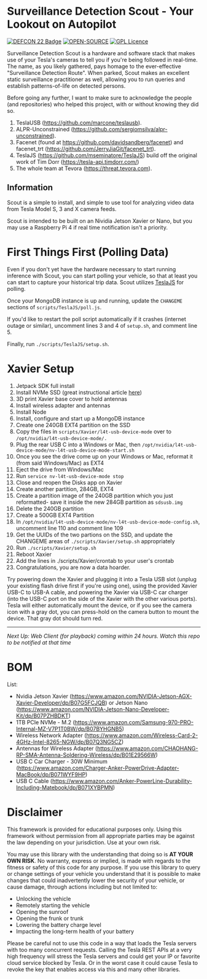 # Surveillance Detection Scout - Your Lookout on Autopilot

[![DEFCON 22 Badge](https://img.shields.io/badge/DEFCON-27-blue.svg)](https://defcon.org/html/defcon-27/dc-27-speakers.html#Kain)
[![OPEN-SOURCE](https://img.shields.io/badge/OPEN-SOURCE-orange.svg)](#)
[![GPL Licence](https://img.shields.io/badge/LICENSE-GPLv3-blue.svg)](https://opensource.org/licenses/GPL-3.0/)

Surveillance Detection Scout is a hardware and software stack that makes use of your Tesla's cameras to tell you if you're being followed in real-time. The name, as you likely gathered, pays homage to the ever-effective "Surveillance Detection Route". When parked, Scout makes an excellent static surveillance practitioner as well, allowing you to run queries and establish patterns-of-life on detected persons.

Before going any further, I want to make sure to acknowledge the people (and repositories) who helped this project, with or without knowing they did so.

1. TeslaUSB (https://github.com/marcone/teslausb).
2. ALPR-Unconstrained (https://github.com/sergiomsilva/alpr-unconstrained).
3. Facenet (found at https://github.com/davidsandberg/facenet) and facenet_trt (https://github.com/JerryJiaGit/facenet_trt).
4. TeslaJS (https://github.com/mseminatore/TeslaJS) build off the original work of Tim Dorr (https://tesla-api.timdorr.com/)
5. The whole team at Tevora (https://threat.tevora.com).

## Information

Scout is a simple to install, and simple to use tool for analyzing video data from Tesla Model S, 3 and X camera feeds.

Scout is intended to be built on an Nividia Jetson Xavier or Nano, but you may use a Raspberry Pi 4 if real time notification isn't a priority.

# First Things First (Polling Data)

Even if you don't yet have the hardware necessary to start running inference with Scout, you can start polling your vehicle, so that at least you can start to capture your historical trip data. Scout utilizes [TeslaJS](https://github.com/mseminatore/TeslaJS) for polling.

Once your MongoDB instance is up and running, update the `CHANGEME` sections of `scripts/TeslaJS/poll.js`.

If you'd like to restart the poll script automatically if it crashes (internet outage or similar), uncomment lines 3 and 4 of `setup.sh`, and comment line 5.

Finally, run `./scripts/TeslaJS/setup.sh`.

# Xavier Setup

1. Jetpack SDK full install
2. Install NVMe SSD (great instructional article [here](https://medium.com/@ramin.nabati/installing-an-nvme-ssd-drive-on-nvidia-jetson-xavier-37183c948978))
3. 3D print Xavier base cover to hold antennas
4. Install wireless adapter and antennas
5. Install Node
6. Install, configure and start up a MongoDB instance
7. Create one 240GB EXT4 partition on the SSD
8. Copy the files in `scripts/Xavier/l4t-usb-device-mode` over to `/opt/nvidia/l4t-usb-device-mode/.`
9. Plug the rear USB C into a Windows or Mac, then `/opt/nvidia/l4t-usb-device-mode/nv-l4t-usb-device-mode-start.sh`
10. Once you see the drive come up on your Windows or Mac, reformat it (from said Windows/Mac) as EXT4
11. Eject the drive from Windows/Mac
12. Run `service nv-l4t-usb-device-mode stop`
13. Close and reopen the Disks app on Xavier
14. Create another partition, 284GB, EXT4
15. Create a partition image of the 240GB partition which you just reformatted- save it inside the new 284GB partition as `sdsusb.img`
16. Delete the 240GB partition
17. Create a 500GB EXT4 Partition
18. In `/opt/nvidia/l4t-usb-device-mode/nv-l4t-usb-device-mode-config.sh`, uncomment line 110 and comment line 109
19. Get the UUIDs of the two partions on the SSD, and update the CHANGEME areas of `./scripts/Xavier/setup.sh` appropriately
20. Run `./scripts/Xavier/setup.sh`
21. Reboot Xaxier
22. Add the lines in ./scripts/Xavier/crontab to your user's crontab
23. Congratulations, you are now a data hoarder.

Try powering down the Xavier and plugging it into a Tesla USB slot (unplug your existing flash drive first if you're using one), using the provided Xavier USB-C to USB-A cable, and powering the Xavier via USB-C car charger (into the USB-C port on the side of the Xavier with the other various ports). Tesla will either automatically mount the device, or if you see the camera icon with a gray dot, you can press-hold on the camera button to mount the device. That gray dot should turn red.

---

_Next Up: Web Client (for playback) coming within 24 hours. *Watch* this repo to be notified at that time_

# BOM

List:

- Nvidia Jetson Xavier (https://www.amazon.com/NVIDIA-Jetson-AGX-Xavier-Developer/dp/B07G5FCJQB) or Jetson Nano (https://www.amazon.com/NVIDIA-Jetson-Nano-Developer-Kit/dp/B07PZHBDKT)
- 1TB PCIe NVMe - M.2 (https://www.amazon.com/Samsung-970-PRO-Internal-MZ-V7P1T0BW/dp/B07BYHGNB5)
- Wireless Network Adapter (https://www.amazon.com/Wireless-Card-2-4GHz-Intel-8265-NGW/dp/B07Q3NG5CZ)
- Antennas for Wireless Adapter (https://www.amazon.com/CHAOHANG-RP-SMA-Antenna-Soldering-Wireless/dp/B01E29566W)
- USB C Car Charger - 30W Minimum (https://www.amazon.com/Charger-Anker-PowerDrive-Adapter-MacBook/dp/B071WYF9HP)
- USB C Cable (https://www.amazon.com/Anker-PowerLine-Durability-Including-Matebook/dp/B071XYBPMN)

# Disclaimer

This framework is provided for educational purposes only. Using this framework without permission from all appropriate parties may be against the law depending on your jurisdiction. Use at your own risk.

You may use this library with the understanding that doing so is **AT YOUR OWN RISK**. No warranty, express or implied, is made with regards to the fitness or safety of this code for any purpose. If you use this library to query or change settings of your vehicle you understand that it is possible to make changes that could inadvertently lower the security of your vehicle, or cause damage, through actions including but not limited to:

- Unlocking the vehicle
- Remotely starting the vehicle
- Opening the sunroof
- Opening the frunk or trunk
- Lowering the battery charge level
- Impacting the long-term health of your battery

Please be careful not to use this code in a way that loads the Tesla servers with too many concurrent requests. Calling the Tesla REST APIs at a very high frequency will stress the Tesla servers and could get your IP or favorite cloud service blocked by Tesla. Or in the worst case it could cause Tesla to revoke the key that enables access via this and many other libraries.
